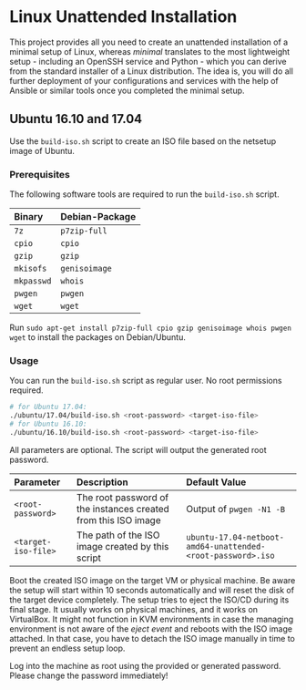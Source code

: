 # Linux Unattended Installation

This project provides all you need to create an unattended installation of a minimal setup of Linux, whereas *minimal* translates to the most lightweight setup - including an OpenSSH service and Python - which you can derive from the standard installer of a Linux distribution. The idea is, you will do all further deployment of your configurations and services with the help of Ansible or similar tools once you completed the minimal setup.

## Ubuntu 16.10 and 17.04

Use the `build-iso.sh` script to create an ISO file based on the netsetup image of Ubuntu.

### Prerequisites

The following software tools are required to run the `build-iso.sh` script.

| Binary | Debian-Package |
| :--- | :--- |
| `7z` | `p7zip-full` |
| `cpio` | `cpio` |
| `gzip` | `gzip` |
| `mkisofs` | `genisoimage` |
| `mkpasswd` | `whois` |
| `pwgen` | `pwgen` |
| `wget` | `wget` |

Run `sudo apt-get install p7zip-full cpio gzip genisoimage whois pwgen wget` to install the packages on Debian/Ubuntu.

### Usage

You can run the `build-iso.sh` script as regular user. No root permissions required.

```sh
# for Ubuntu 17.04:
./ubuntu/17.04/build-iso.sh <root-password> <target-iso-file>
# for Ubuntu 16.10:
./ubuntu/16.10/build-iso.sh <root-password> <target-iso-file>
```

All parameters are optional. The script will output the generated root password.

| Parameter | Description | Default Value |
| :--- | :--- | :--- |
| `<root-password>` | The root password of the instances created from this ISO image | Output of `pwgen -N1 -B` |
| `<target-iso-file>` | The path of the ISO image created by this script | `ubuntu-17.04-netboot-amd64-unattended-<root-password>.iso` |

Boot the created ISO image on the target VM or physical machine. Be aware the setup will start within 10 seconds automatically and will reset the disk of the target device completely. The setup tries to eject the ISO/CD during its final stage. It usually works on physical machines, and it works on VirtualBox. It might not function in KVM environments in case the managing environment is not aware of the *eject event* and reboots with the ISO image attached. In that case, you have to detach the ISO image manually in time to prevent an endless setup loop.

Log into the machine as root using the provided or generated password. Please change the password immediately!
